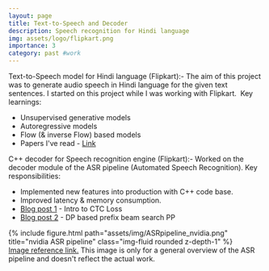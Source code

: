 ```yaml
---
layout: page
title: Text-to-Speech and Decoder
description: Speech recognition for Hindi language
img: assets/logo/flipkart.png
importance: 3
category: past #work
---
```



Text-to-Speech model for Hindi language (Flipkart):- 
The aim of this project was to generate audio speech in Hindi language for the given text sentences.  I started on this project while I was working with Flipkart.
​
Key learnings:
 - Unsupervised generative models
 - Autoregressive models
 - Flow (& inverse Flow) based models
 - Papers I've read - [Link](https://github.com/vdivakar/Papers-Stack#papers-stack)

 C++ decoder for Speech recognition engine (Flipkart):- 
Worked on the decoder module of the ASR pipeline (Automated Speech Recognition). 
Key responsibilities:
 - Implemented new features into production with C++ code base.
 - Improved latency & memory consumption.
 - [Blog post 1](https://www.divakar-verma.com/post/ctc-loss-for-unsegmented-data) - Intro to CTC Loss
 - [Blog post 2](https://www.divakar-verma.com/post/ctc-loss-part-2-forward-pass-using-alpha-matrix) - DP based prefix beam search PP


 <div class="row">
    <div class="col-sm mt-3 mt-md-0">
        {% include figure.html path="assets/img/ASRpipeline_nvidia.png" title="nvidia ASR pipeline" class="img-fluid rounded z-depth-1" %}
    </div>
</div>
<div class="caption">
    <a href="https://developer.nvidia.com/blog/how-to-build-domain-specific-automatic-speech-recognition-models-on-gpus/">Image reference link.</a> This image is only for a general overview of the ASR pipeline and doesn't reflect the actual work.
</div>